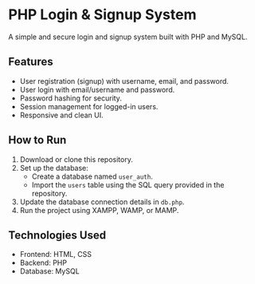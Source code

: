 # PHP Login & Signup System

A simple and secure login and signup system built with PHP and MySQL.

## Features
- User registration (signup) with username, email, and password.
- User login with email/username and password.
- Password hashing for security.
- Session management for logged-in users.
- Responsive and clean UI.

## How to Run
1. Download or clone this repository.
2. Set up the database:
   - Create a database named `user_auth`.
   - Import the `users` table using the SQL query provided in the repository.
3. Update the database connection details in `db.php`.
4. Run the project using XAMPP, WAMP, or MAMP.

## Technologies Used
- Frontend: HTML, CSS
- Backend: PHP
- Database: MySQL
